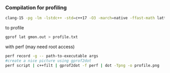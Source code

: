 ### Compilation for profiling

```bash
clang-15 -pg -lm -lstdc++ -std=c++17 -O3 -march=native -ffast-math lattice3d.cpp -o lat && ./lat .1 .75 100000
```


to profile
```bash
gprof lat gmon.out > profile.txt
```

with perf (may need root access)
```bash
perf record -g -- path-to-executable args
#create a nice picture using gprof2dot
perf script | c++filt | gprof2dot -f perf | dot -Tpng -o profile.png
```
